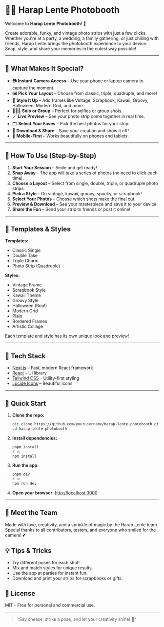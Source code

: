 # 📸✨ Harap Lente Photobooth

Welcome to **Harap Lente Photobooth**! 🎉

Create adorable, funky, and vintage photo strips with just a few clicks. Whether you're at a party, a wedding, a family gathering, or just chilling with friends, Harap Lente brings the photobooth experience to your device. Snap, style, and share your memories in the cutest way possible!

---

## 🌈 What Makes It Special?

-   📷 **Instant Camera Access** – Use your phone or laptop camera to capture the moment.
-   🖼️ **Pick Your Layout** – Choose from classic, triple, quadruple, and more!
-   🎀 **Style It Up** – Add frames like Vintage, Scrapbook, Kawaii, Groovy, Halloween, Modern Grid, and more.
-   🧑‍🤝‍🧑 **Solo or Group** – Perfect for selfies or group shots.
-   🪄 **Live Preview** – See your photo strip come together in real time.
-   🗂️ **Select Your Faves** – Pick the best photos for your strip.
-   💾 **Download & Share** – Save your creation and show it off!
-   📱 **Mobile-First** – Works beautifully on phones and tablets.

---

## 🧁 How To Use (Step-by-Step)

1. **Start Your Session** – Smile and get ready!
2. **Snap Away** – The app will take a series of photos (no need to click each time).
3. **Choose a Layout** – Select from single, double, triple, or quadruple photo strips.
4. **Pick a Style** – Go vintage, kawaii, groovy, spooky, or scrapbook!
5. **Select Your Photos** – Choose which shots make the final cut.
6. **Preview & Download** – See your masterpiece and save it to your device.
7. **Share the Fun** – Send your strip to friends or post it online!

---

## 🎨 Templates & Styles

**Templates:**

-   Classic Single
-   Double Take
-   Triple Charm
-   Photo Strip (Quadruple)

**Styles:**

-   Vintage Frame
-   Scrapbook Style
-   Kawaii Theme
-   Groovy Style
-   Halloween (Boo!)
-   Modern Grid
-   Plain
-   Bordered Frames
-   Artistic Collage

Each template and style has its own unique look and preview!

---

## 🚀 Tech Stack

-   [Next.js](https://nextjs.org/) – Fast, modern React framework
-   [React](https://react.dev/) – UI library
-   [Tailwind CSS](https://tailwindcss.com/) – Utility-first styling
-   [Lucide Icons](https://lucide.dev/) – Beautiful icons

---

## 🦄 Quick Start

1. **Clone the repo:**
    ```bash
    git clone https://github.com/yourusername/harap-lente-photobooth.git
    cd harap-lente-photobooth
    ```
2. **Install dependencies:**
    ```bash
    pnpm install
    # or
    npm install
    ```
3. **Run the app:**
    ```bash
    pnpm dev
    # or
    npm run dev
    ```
4. **Open your browser:**
   [http://localhost:3000](http://localhost:3000)

---

## 🐰 Meet the Team

Made with love, creativity, and a sprinkle of magic by the Harap Lente team. Special thanks to all contributors, testers, and everyone who smiled for the camera! 💕

## 💡 Tips & Tricks

-   Try different poses for each shot!
-   Mix and match styles for unique results.
-   Use the app at parties for instant fun.
-   Download and print your strips for scrapbooks or gifts.

## 💖 License

MIT – Free for personal and commercial use.

---

> "Say cheese, strike a pose, and let your creativity shine! 🌟"

